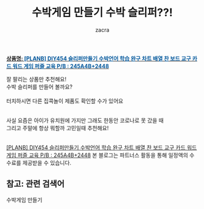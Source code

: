 ﻿---
layout: post
title:  "수박게임 만들기 수박 슬리퍼??!"
author: zacra
categories: [ 아이템 ]
tags: [수박게임 만들기]
image: https://static.coupangcdn.com/image/vendor_inventory/bee6/5cda6249c2f9763a2f1d584332ba43850e97df6ea73fbede3c01f92957f1.jpg 
description: "쿠팡에서 수박게임 만들기 관련 상품으로 가장 잘팔리는 제품 중 하나라는 사실!!."
rating: 4.5
---

<a href="https://link.coupang.com/re/AFFSDP?lptag=AF8407795&pageKey=4918298732&itemId=6439365701&vendorItemId=73733901440&traceid=V0-153-1fdb86161451ca38"><b>상품명: <font color='#01579B'>[PLANB] DIY454 슬리퍼만들기 수박언어 학습 완구 차트 배열 찬 보드 교구 카드 워드 게임 퍼즐 교육 P/B : 245A4B+2448</font></b></a>

잘 팔리는 상품만 추천해요!<br/>
수박 슬리퍼를 만들어 볼까요?<br/><br/>
터치하시면 다른 집콕놀이 제품도 확인할 수가 있어요 <br/><br/>

사실 요즘은 아이가 유치원에 가지만 그래도 한동안 코로나로 못 갔을 때 <br/>
그리고 주말에 항상 뭐할까 고민일때 추천해요!<br/><br/>



<a href="https://link.coupang.com/re/AFFSDP?lptag=AF8407795&pageKey=4918298732&itemId=6439365701&vendorItemId=73733901440&traceid=V0-153-1fdb86161451ca38">[PLANB] DIY454 슬리퍼만들기 수박언어 학습 완구 차트 배열 찬 보드 교구 카드 워드 게임 퍼즐 교육 P/B : 245A4B+2448</a>
본 블로그는 파트너스 활동을 통해 일정액의 수수료를 제공받을 수 있습니다.

## 참고: 관련 검색어    
수박게임 만들기